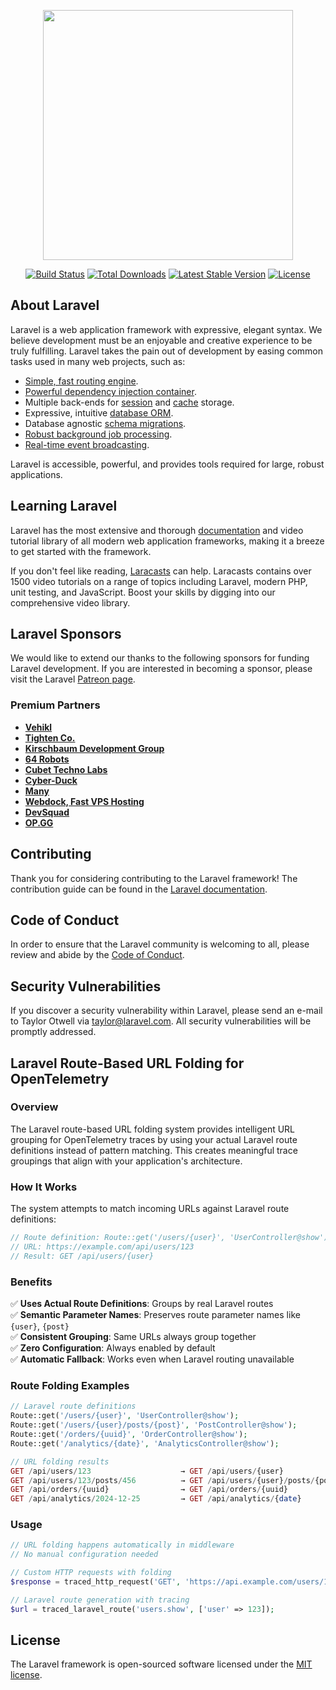 <p align="center"><a href="https://laravel.com" target="_blank"><img src="https://raw.githubusercontent.com/laravel/art/master/logo-lockup/5%20SVG/2%20CMYK/1%20Full%20Color/laravel-logolockup-cmyk-red.svg" width="400"></a></p>

<p align="center">
<a href="https://travis-ci.org/laravel/framework"><img src="https://travis-ci.org/laravel/framework.svg" alt="Build Status"></a>
<a href="https://packagist.org/packages/laravel/framework"><img src="https://poser.pugx.org/laravel/framework/d/total.svg" alt="Total Downloads"></a>
<a href="https://packagist.org/packages/laravel/framework"><img src="https://poser.pugx.org/laravel/framework/v/stable.svg" alt="Latest Stable Version"></a>
<a href="https://packagist.org/packages/laravel/framework"><img src="https://poser.pugx.org/laravel/framework/license.svg" alt="License"></a>
</p>

## About Laravel

Laravel is a web application framework with expressive, elegant syntax. We believe development must be an enjoyable and creative experience to be truly fulfilling. Laravel takes the pain out of development by easing common tasks used in many web projects, such as:

- [Simple, fast routing engine](https://laravel.com/docs/routing).
- [Powerful dependency injection container](https://laravel.com/docs/container).
- Multiple back-ends for [session](https://laravel.com/docs/session) and [cache](https://laravel.com/docs/cache) storage.
- Expressive, intuitive [database ORM](https://laravel.com/docs/eloquent).
- Database agnostic [schema migrations](https://laravel.com/docs/migrations).
- [Robust background job processing](https://laravel.com/docs/queues).
- [Real-time event broadcasting](https://laravel.com/docs/broadcasting).

Laravel is accessible, powerful, and provides tools required for large, robust applications.

## Learning Laravel

Laravel has the most extensive and thorough [documentation](https://laravel.com/docs) and video tutorial library of all modern web application frameworks, making it a breeze to get started with the framework.

If you don't feel like reading, [Laracasts](https://laracasts.com) can help. Laracasts contains over 1500 video tutorials on a range of topics including Laravel, modern PHP, unit testing, and JavaScript. Boost your skills by digging into our comprehensive video library.

## Laravel Sponsors

We would like to extend our thanks to the following sponsors for funding Laravel development. If you are interested in becoming a sponsor, please visit the Laravel [Patreon page](https://patreon.com/taylorotwell).

### Premium Partners

- **[Vehikl](https://vehikl.com/)**
- **[Tighten Co.](https://tighten.co)**
- **[Kirschbaum Development Group](https://kirschbaumdevelopment.com)**
- **[64 Robots](https://64robots.com)**
- **[Cubet Techno Labs](https://cubettech.com)**
- **[Cyber-Duck](https://cyber-duck.co.uk)**
- **[Many](https://www.many.co.uk)**
- **[Webdock, Fast VPS Hosting](https://www.webdock.io/en)**
- **[DevSquad](https://devsquad.com)**
- **[OP.GG](https://op.gg)**

## Contributing

Thank you for considering contributing to the Laravel framework! The contribution guide can be found in the [Laravel documentation](https://laravel.com/docs/contributions).

## Code of Conduct

In order to ensure that the Laravel community is welcoming to all, please review and abide by the [Code of Conduct](https://laravel.com/docs/contributions#code-of-conduct).

## Security Vulnerabilities

If you discover a security vulnerability within Laravel, please send an e-mail to Taylor Otwell via [taylor@laravel.com](mailto:taylor@laravel.com). All security vulnerabilities will be promptly addressed.

## Laravel Route-Based URL Folding for OpenTelemetry

### Overview

The Laravel route-based URL folding system provides intelligent URL grouping for OpenTelemetry traces by using your actual Laravel route definitions instead of pattern matching. This creates meaningful trace groupings that align with your application's architecture.

### How It Works

The system attempts to match incoming URLs against Laravel route definitions:

```php
// Route definition: Route::get('/users/{user}', 'UserController@show');
// URL: https://example.com/api/users/123
// Result: GET /api/users/{user}
```

### Benefits

✅ **Uses Actual Route Definitions**: Groups by real Laravel routes  
✅ **Semantic Parameter Names**: Preserves route parameter names like `{user}`, `{post}`  
✅ **Consistent Grouping**: Same URLs always group together  
✅ **Zero Configuration**: Always enabled by default  
✅ **Automatic Fallback**: Works even when Laravel routing unavailable  

### Route Folding Examples

```php
// Laravel route definitions
Route::get('/users/{user}', 'UserController@show');
Route::get('/users/{user}/posts/{post}', 'PostController@show');
Route::get('/orders/{uuid}', 'OrderController@show');
Route::get('/analytics/{date}', 'AnalyticsController@show');

// URL folding results
GET /api/users/123                    → GET /api/users/{user}
GET /api/users/123/posts/456          → GET /api/users/{user}/posts/{post}
GET /api/orders/{uuid}                → GET /api/orders/{uuid}
GET /api/analytics/2024-12-25         → GET /api/analytics/{date}
```

### Usage

```php
// URL folding happens automatically in middleware
// No manual configuration needed

// Custom HTTP requests with folding
$response = traced_http_request('GET', 'https://api.example.com/users/123');

// Laravel route generation with tracing
$url = traced_laravel_route('users.show', ['user' => 123]);
```

## License

The Laravel framework is open-sourced software licensed under the [MIT license](https://opensource.org/licenses/MIT).
